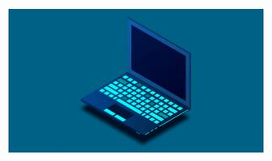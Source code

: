 <p align="center">
  <img src="https://github.com/all-in-simplicity/all-in-simplicity/blob/main/laptop.gif">
</p>
